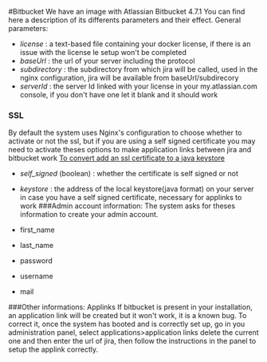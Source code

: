 #Bitbucket
We have an image with Atlassian Bitbucket 4.7.1
You can find here a description of its differents parameters and their effect.
General parameters:
* *license* : a text-based file containing your docker license, if there is an issue with the license le setup won't be completed
* *baseUrl* : the url of your server including the protocol
* *subdirectory* : the subdirectory from which jira will be called, used in the nginx configuration, jira will be available from baseUrl/subdirecory
* *serverId* : the server Id linked with your license in your my.atlassian.com console, if you don't have one let it blank and it should work

### SSL
By default the system uses Nginx's configuration to choose whether to activate or not the ssl, but if you are using 
 a self signed certificate you may need to activate theses options to make application links between jira and bitbucket work
 [To convert add an ssl certificate to a java keystore](ssl.md)
* *self_signed* (boolean) : whether the certificate is self signed or not
* *keystore* : the address of the local keystore(java format) on your server in case you have a self signed certificate, necessary for applinks to work
###Admin account information:
The system asks for theses information to create your admin account.

* first_name
* last_name
* password
* username
* mail


###Other informations: Applinks
If bitbucket is present in your installation, an application link will be created but it won't work, it is a known bug.
To correct it, once the system has booted and is correctly set up, go in you administration panel, select applications>application links
delete the current one and then enter the url of jira, then follow the instructions in the panel to setup the applink correctly.